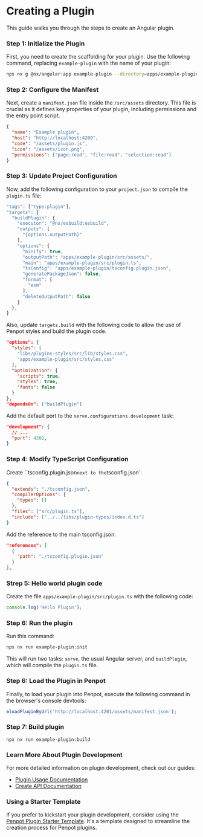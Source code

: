 # Creating a Plugin

This guide walks you through the steps to create an Angular plugin.

### Step 1: Initialize the Plugin

First, you need to create the scaffolding for your plugin. Use the following command, replacing `example-plugin` with the name of your plugin:

```sh
npx nx g @nx/angular:app example-plugin --directory=apps/example-plugin --bundler=esbuild
```

### Step 2: Configure the Manifest

Next, create a `manifest.json` file inside the `/src/assets` directory. This file is crucial as it defines key properties of your plugin, including permissions and the entry point script.

```json
{
  "name": "Example plugin",
  "host": "http://localhost:4200",
  "code": "/assets/plugin.js",
  "icon": "/assets/icon.png",
  "permissions": ["page:read", "file:read", "selection:read"]
}
```

### Step 3: Update Project Configuration

Now, add the following configuration to your `project.json` to compile the `plugin.ts` file:

```typescript
"tags": ["type:plugin"],
"targets": {
  "buildPlugin": {
    "executor": "@nx/esbuild:esbuild",
    "outputs": [
      "{options.outputPath}"
    ],
    "options": {
      "minify": true,
      "outputPath": "apps/example-plugin/src/assets/",
      "main": "apps/example-plugin/src/plugin.ts",
      "tsConfig": "apps/example-plugin/tsconfig.plugin.json",
      "generatePackageJson": false,
      "format": [
        "esm"
      ],
      "deleteOutputPath": false
    }
  },
}
```

Also, update `targets.build` with the following code to allow the use of Penpot styles and build the plugin code.

```json
"options": {
  "styles": [
    "libs/plugins-styles/src/lib/styles.css",
    "apps/example-plugin/src/styles.css"
  ],
  "optimization": {
    "scripts": true,
    "styles": true,
    "fonts": false
  }
},
"dependsOn": ["buildPlugin"]
```

Add the default port to the `serve.configurations.development` task:

```json
"development": {
  // ...
  "port": 4302,
}
```

### Step 4: Modify TypeScript Configuration

Create ``tsconfig.plugin.json` next to the `tsconfig.json`:

```json
{
  "extends": "./tsconfig.json",
  "compilerOptions": {
    "types": []
  },
  "files": ["src/plugin.ts"],
  "include": ["../../libs/plugin-types/index.d.ts"]
}
```

Add the reference to the main tsconfig.json:

```json
"references": [
  {
    "path": "./tsconfig.plugin.json"
  }
],
```

### Strep 5: Hello world plugin code

Create the file `apps/example-plugin/src/plugin.ts` with the following code:

```ts
console.log('Hello Plugin');
```

### Step 6: Run the plugin

Run this command:

```sh
npx nx run example-plugin:init
```

This will run two tasks: `serve`, the usual Angular server, and `buildPlugin`, which will compile the `plugin.ts` file.

### Step 6: Load the Plugin in Penpot

Finally, to load your plugin into Penpot, execute the following command in the browser's console devtools:

```typescript
ɵloadPluginByUrl('http://localhost:4201/assets/manifest.json');
```

### Step 7: Build plugin

```
npx nx run example-plugin:build
```

### Learn More About Plugin Development

For more detailed information on plugin development, check out our guides:

- [Plugin Usage Documentation](docs/plugin-usage.md)
- [Create API Documentation](docs/create-api.md)

### Using a Starter Template

If you prefer to kickstart your plugin development, consider using the [Penpot Plugin Starter Template](https://github.com/penpot/penpot-plugin-starter-template). It's a template designed to streamline the creation process for Penpot plugins.
